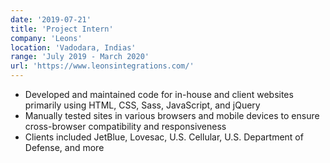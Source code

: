 ```yaml
---
date: '2019-07-21'
title: 'Project Intern'
company: 'Leons'
location: 'Vadodara, Indias'
range: 'July 2019 - March 2020'
url: 'https://www.leonsintegrations.com/'
---
```


- Developed and maintained code for in-house and client websites primarily using HTML, CSS, Sass, JavaScript, and jQuery
- Manually tested sites in various browsers and mobile devices to ensure cross-browser compatibility and responsiveness
- Clients included JetBlue, Lovesac, U.S. Cellular, U.S. Department of Defense, and more
